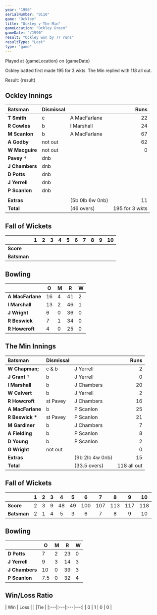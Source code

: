 ```yaml
---
year: "1990"
serialNumber: "0110" 
game: "Ockley"
title: "Ockley v The Min"
gameLocation: "Ockley Green"
gameDate: "/1990"
result: "Ockley won by 77 runs"
resultType: "Lost"
type: "game"
---
```


Played at {gameLocation} on {gameDate} 

Ockley batted first made 195 for 3 wkts. The Min replied with 118 all out.

Result: {result}
 
## Ockley Innings

| Batsman | Dismissal |  | Runs |
|:---|:---|---|---:|
| **T Smith** | c | A MacFarlane | 22 | 
| **R Cowles** | b | I Marshall | 24 | 
| **M Scanlon** | b | A MacFarlane | 67 | 
| **A Godby** | not out |  | 62 | 
| **W Macguire** | not out |  | 0 | 
| **Pavey &#8224;** | dnb |  |  |
| **J Chambers** | dnb |  |  | 
| **D Potts** | dnb |  |  |
| **J Yerrell** | dnb |  |  | 
| **P Scanlon** | dnb |  |  | 
|  |  |  |  |
| **Extras** | | (5b 0lb 6w 0nb) | 11 | 
| **Total** | | (46 overs) | 195 for 3 wkts | 

## Fall of Wickets

| | 1 | 2 | 3 | 4 | 5 | 6 | 7 | 8 | 9 | 10 |
|---|:---:|:---:|:---:|:---:|:---:|:---:|:---:|:---:|:---:|:---:|
| **Score** |  |  |  |  |  |  |  |  |  |  |
| **Batsman** |  |  |  |  |  |  |  |  |  |  |

## Bowling

| | O | M | R | W |
|---|---|---|---|---|
| **A MacFarlane** | 16 | 4 | 41 | 2 | 
| **I Marshall** | 13 | 2 | 46 | 1 | 
| **J Wright** | 6 | 0 | 36 | 0 | 
| **R Beswick** | 7 | 1 | 34 | 0 | 
| **R Howcroft** | 4 | 0 | 25 | 0 |

## The Min Innings

| Batsman | Dismissal |  | Runs |
|:---|:---|---|---:|
| **W Chapman;** | c & b | J Yerrell | 2 | 
| **J Grant &#8224;** | b | J Yerrell | 0 | 
| **I Marshall** | b | J Chambers | 20 | 
| **W Calvert** | b | J Yerrell | 2 | 
| **R Howcroft** | st Pavey  | J Chambers | 16 | 
| **A MacFarlane** | b | P Scanlon | 25 | 
| **R Beswick &#42;** | st Pavey | P Scanlon | 21 | 
| **M Gardiner** | b | J Chambers | 7 | 
| **A Fielding** | b | P Scanlon | 8 | 
| **D Young** | b | P Scanlon | 2 | 
| **G Wright** | not out |  | 0 | 
| **Extras** | | (9b 2lb 4w 0nb) | 15 | 
| **Total** | | (33.5 overs) | 118 all out | 

## Fall of Wickets

| | 1 | 2 | 3 | 4 | 5 | 6 | 7 | 8 | 9 | 10 |
|---|:---:|:---:|:---:|:---:|:---:|:---:|:---:|:---:|:---:|:---:|
| **Score** | 2 | 3 | 9 | 48 | 49 | 100 | 107 | 113 | 117 | 118 | 
| **Batsman** | 2 | 1 | 4 | 5 | 3 | 6 | 7 | 8 | 9 | 10 | 

## Bowling

| | O | M | R | W |
|---|---|---|---|---|
| **D Potts** | 7 | 2 | 23 | 0 | 
| **J Yerrell** | 9 | 3 | 14 | 3 | 
| **J Chambers** | 10 | 0 | 39 | 3 | 
| **P Scanlon** | 7.5 | 0 | 32 | 4 | 

## Win/Loss Ratio

| Win | Loss |  |  |Tie |
|:---|:---|:---|---:|
| 0 | 1 | 0 | 0 |
